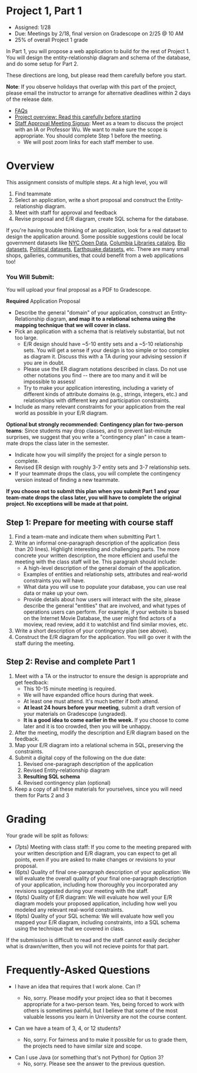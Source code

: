 # Project 1, Part 1

* Assigned: 1/28
* Due: Meetings by 2/18, final version on Gradescope on 2/25 @ 10 AM
* 25% of overall Project 1 grade

In Part 1, you will propose a web application to build for the rest of Project 1.  You will design the entity-relationship diagram and schema of the database, and do some setup for Part 2.

These directions are long, but please read them carefully before you start.

**Note**: If you observe holidays that overlap with this part of the project, please email the instructor to arrange for alternative deadlines within 2 days of the release date.

* [FAQs](#frequently-asked-questions)
* [Project overview: Read this carefully before starting](./README.md)
* [Staff Approval Meeting Signup](https://calendar.google.com/calendar/u/0/selfsched?sstoken=UUpOU05mUUpZYXk2fGRlZmF1bHR8YmE0YmE0M2MzNzkyYWZjOTcxYjRkMTBmNDNmNjA1NDc): Meet as a team to discuss the project with an IA or Professor Wu.   We want to make sure the scope is appropriate. You should complete Step 1 before the meeting. 
  * We will post zoom links for each staff member to use.
<!--* CVN students still need to meet us for project 1 part 1, the local teammate can represent both of you. For teams that both students are remote, we will use Skype to meet. If you have a large time difference (e.g., singapore) then arrange so that the staff member knows.-->


# Overview 

This assignment consists of multiple steps.  At a high level, you will

1. Find teammate
1. Select an application, write a short proposal and construct the Entity-relationship diagram.
1. Meet with staff for approval and feedback
1. Revise proposal and E/R diagram, create SQL schema for the database.

If you're having trouble thinking of an application, look for a real dataset to design the application around.  Some possible suggestions could be local government datasets like [NYC Open Data](https://opendata.cityofnewyork.us/), [Columbia Libraries catalog](https://library.columbia.edu/bts/clio-data.html), [Bio datasets](https://github.com/OpenGene/awesome-bio-datasets), [Political datasets](https://fivethirtyeight.com/features/why-were-sharing-3-million-russian-troll-tweets/), [Earthquake datasets](https://earthquake.usgs.gov/data/data.php), etc.  There are many small shops, galleries, communities, that could benefit from a web applications too!


### You Will Submit:

You will upload your final proposal as a PDF to Gradescope.

**Required** Application Proposal

* Describe the general "domain" of your application, construct an Entity-Relationship
  diagram, **and map it to a relational schema using the mapping technique 
  that we will cover in class.**
* Pick an application with a schema that is relatively substantial, but not too large. 
  * E/R design should have ~5-10 entity sets and a ~5-10 relationship sets. 
    You will get a sense if your design is too simple or too complex as diagram it.
    Discuss this with a TA during your advising session if you are in doubt.
  * Please use the ER diagram notations described in class.  Do not use other notations you find -- there are too many and it will be impossible to assess!
  * Try to make your application interesting, including a variety of different kinds of attribute 
    domains (e.g., strings, integers, etc.) and relationships with different key and 
    participation constraints.
* Include as many relevant constraints for your application from the 
  real world as possible in your E/R diagram.

<a name="contingency"></a> **Optional but strongly recommended: Contingency plan for two-person teams**:
  Since students may drop classes, and to prevent last-minute surprises, we suggest that you 
  write a "contingency plan" in case a team-mate drops the class  later in the semester. 

* Indicate how you will simplify the project for a single person to complete. 
* Revised ER design with roughly 3-7 entity sets and 3-7 relationship sets.
* If your teammate drops the class, you will  complete the contingency version instead of finding a new teammate.

**If you choose not to submit this plan when you submit Part 1 and your team-mate drops the class later, you will have to complete the original project. No exceptions will be made at that point.**



## Step 1: Prepare for meeting with course staff

1. Find a team-mate and indicate them when submitting Part 1.
1. Write an informal one-paragraph description of the application (less than 20 lines). Highlight interesting and challenging parts. The more concrete your written description, the more efficient and useful the meeting with the class staff will be. This paragraph should include:
    * A high-level description of the general domain of the application. 
    * Examples of entities and relationship sets, attributes and real-world constraints you will have.
    * What data you will use to populate your database, you can use real data or make up your own.
    * Provide details about how users will interact with the site, please describe the general "entities" that are involved, and what types of operations users can perform. For example, if your website is based on the Internet Movie Database, the user might find actors of a moview, read review, add it to watchlist and find similar movies, etc.
1. Write a short description of your contingency plan (see above).
1. Construct the E/R diagram for the application. You will go over it with the staff during the meeting.
 
 
## Step 2: Revise and complete Part 1
 
1. Meet with a TA or the instructor to ensure the design is appropriate and get feedback:
    * This 10-15 minute meeting is required.
    * We will have expanded office hours during that week.
    * At least one must attend.  It's much better if both attend.
    * **At least 24 hours before your meeting**, submit a draft version of your materials on Gradescope (ungraded). 
    * **It is a good idea to come earlier in the week.**  If you choose to come later and it is too crowded, then you will be unhappy.
1. After the meeting, modify the description and E/R diagram based on the feedback.
1. Map your E/R diagram into a relational schema in SQL, preserving the constraints.
1. Submit a digital copy of the following on the due date:
    1. Revised one-paragraph description of the application
    2. Revised Entity-relationship diagram
    3. **Resulting SQL schema**
    4. Revised contingency plan (optional)
1. Keep a copy of all these materials for yourselves, since you will need them for Parts 2 and 3 


# Grading

Your grade will be split as follows:

* (7pts) Meeting with class staff: If you come to the meeting prepared with your written description and E/R diagram, you can expect to get all points, even if you are asked to make changes or revisions to your proposal.
* (6pts) Quality of final one-paragraph description of your application: We will evaluate the overall quality of your final one-paragraph description of your application, including how thoroughly you incorporated any revisions suggested during your meeting with the staff.
* (6pts) Quality of E/R diagram: We will evaluate how well your E/R diagram models your proposed application, including how well you modeled any relevant real-world constraints.
* (6pts) Quality of your SQL schema: We will evaluate how well you mapped your E/R diagram, including constraints, into a SQL schema using the technique that we covered in class.

If the submission is difficult to read and the staff cannot easily decipher what is drawn/written, then
you will not recieve points for that part.


# Frequently-Asked Questions
<a name="faq"></a>

* I have an idea that requires that I work alone. Can I?
    * No, sorry. Please modify your project idea so that it becomes appropriate for a two-person team. Yes, being forced to work with others is sometimes painful, but I believe that some of the most valuable lessons you learn in University are not the course content.

* Can we have a team of 3, 4, or 12 students?
    * No, sorry. For fairness and to make it possible for us to grade them, the projects need to have similar size and scope.

<!--
* Can I use my favorite DBMS instead of PostgreSQL?
    * No, sorry.  We would like to be more flexible but don't have the staff to handle several diverse systems and platforms.
-->

* Can I use Java (or something that's not Python) for Option 3?
    * No, sorry. Please see the answer to the previous question.
    
<!--* I'm a CVN student, is the IA meeting mandotory?
    * Yes, you still need to meet us for project 1 part 1. The local teammate can represent both of you, if both students are remote, we will use Skype to meet. -->
